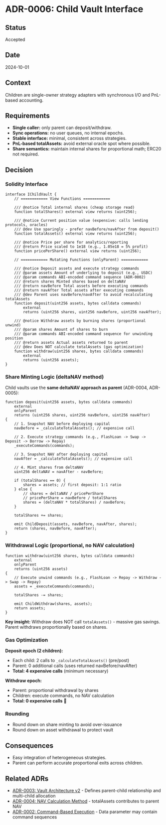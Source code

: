 # ADR-0006: Child Vault Interface

## Status
Accepted

## Date
2024-10-01

## Context
Children are single-owner strategy adapters with synchronous I/O and PnL-based accounting.

## Requirements
- **Single caller:** only parent can deposit/withdraw.
- **Sync operations:** no user queues, no internal epochs.
- **Stable interface:** minimal, consistent across strategies.
- **PnL-based totalAssets:** avoid external oracle spot where possible.
- **Share semantics:** maintain internal shares for proportional math; ERC20 not required.

## Decision

### Solidity Interface

```solidity
interface IChildVault {
    // ============ View Functions ============

    /// @notice Total internal shares (cheap storage read)
    function totalShares() external view returns (uint256);

    /// @notice Current position value (expensive: calls lending protocols, oracles)
    /// @dev Use sparingly - prefer navBefore/navAfter from deposit()
    function totalAssets() external view returns (uint256);

    /// @notice Price per share for analytics/reporting
    /// @return Price scaled to 1e18 (e.g., 1.05e18 = 5% profit)
    function pricePerShare() external view returns (uint256);

    // ============ Mutating Functions (onlyParent) ============

    /// @notice Deposit assets and execute strategy commands
    /// @param assets Amount of underlying to deposit (e.g., USDC)
    /// @param commands ABI-encoded command sequence (ADR-0002)
    /// @return shares Minted shares based on deltaNAV
    /// @return navBefore Total assets before executing commands
    /// @return navAfter Total assets after executing commands
    /// @dev Parent uses navBefore/navAfter to avoid recalculating totalAssets
    function deposit(uint256 assets, bytes calldata commands)
        external
        returns (uint256 shares, uint256 navBefore, uint256 navAfter);

    /// @notice Withdraw assets by burning shares (proportional unwind)
    /// @param shares Amount of shares to burn
    /// @param commands ABI-encoded command sequence for unwinding position
    /// @return assets Actual assets returned to parent
    /// @dev Does NOT calculate totalAssets (gas optimization)
    function withdraw(uint256 shares, bytes calldata commands)
        external
        returns (uint256 assets);
}
```

### Share Minting Logic (deltaNAV method)

Child vaults use the **same deltaNAV approach as parent** (ADR-0004, ADR-0005):

```solidity
function deposit(uint256 assets, bytes calldata commands)
    external
    onlyParent
    returns (uint256 shares, uint256 navBefore, uint256 navAfter)
{
    // 1. Snapshot NAV before deploying capital
    navBefore = _calculateTotalAssets(); // expensive call

    // 2. Execute strategy commands (e.g., FlashLoan -> Swap -> Deposit -> Borrow -> Repay)
    _executeCommands(commands);

    // 3. Snapshot NAV after deploying capital
    navAfter = _calculateTotalAssets(); // expensive call

    // 4. Mint shares from deltaNAV
    uint256 deltaNAV = navAfter - navBefore;

    if (totalShares == 0) {
        shares = assets; // first deposit: 1:1 ratio
    } else {
        // shares = deltaNAV / pricePerShare
        // pricePerShare = navBefore / totalShares
        shares = (deltaNAV * totalShares) / navBefore;
    }

    totalShares += shares;

    emit ChildDeposit(assets, navBefore, navAfter, shares);
    return (shares, navBefore, navAfter);
}
```

### Withdrawal Logic (proportional, no NAV calculation)

```solidity
function withdraw(uint256 shares, bytes calldata commands)
    external
    onlyParent
    returns (uint256 assets)
{
    // Execute unwind commands (e.g., FlashLoan -> Repay -> Withdraw -> Swap -> Repay)
    assets = _executeCommands(commands);

    totalShares -= shares;

    emit ChildWithdraw(shares, assets);
    return assets;
}
```

**Key insight:** Withdraw does NOT call `totalAssets()` - massive gas savings. Parent withdraws proportionally based on shares.

### Gas Optimization

**Deposit epoch (2 children):**
- Each child: 2 calls to `_calculateTotalAssets()` (pre/post)
- Parent: 0 additional calls (uses returned navBefore/navAfter)
- **Total: 4 expensive calls** (minimum necessary)

**Withdraw epoch:**
- Parent: proportional withdrawal by shares
- Children: execute commands, no NAV calculation
- **Total: 0 expensive calls** 🎉

### Rounding
- Round down on share minting to avoid over-issuance
- Round down on asset withdrawal to protect vault

## Consequences
- Easy integration of heterogeneous strategies.
- Parent can perform accurate proportional exits across children.

## Related ADRs
- [ADR-0003: Vault Architecture v2](0003-vault-architecture.md) - Defines parent-child relationship and multi-child allocation
- [ADR-0004: NAV Calculation Method](0004-nav-calculation-method.md) - totalAssets contributes to parent NAV
- [ADR-0002: Command-Based Execution](0002-command-based-execution.md) - Data parameter may contain command sequences
